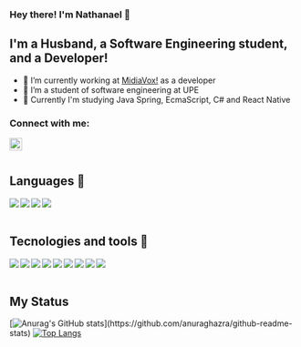 ### Hey there! I'm Nathanael 👋

## I'm a Husband, a Software Engineering student, and a Developer!

- 🔭 I’m currently working at <a href="http://www.midiavox.com.br" rel="nofollow">MidiaVox!</a> as a developer
- 🌱 I’m a student of software engineering at UPE
- 🌱 Currently I'm studying Java Spring, EcmaScript, C# and React Native

### Connect with me:

<a href="https://www.instagram.com/nathanaelcarauna/"><img  align="left" alt="codeStackr | Instagram" width="22px" src="https://cdn.jsdelivr.net/npm/simple-icons@v3/icons/instagram.svg" /></a>

</br>
</br>

## Languages 💖
<img align="left" with="22px" src="https://img.icons8.com/color/48/000000/c-sharp-logo.png"/>
<img align="left" with="22px" src="https://img.icons8.com/color/48/000000/javascript--v2.png"/>
<img align="left" with="22px" src="https://img.icons8.com/color/48/000000/java-coffee-cup-logo--v2.png"/>
<img align="left" with="22px" src="https://img.icons8.com/color/48/000000/python--v1.png"/>
</br>
</br>


## Tecnologies and tools 💖

<img align="left" with="22px" src="https://img.icons8.com/color/48/000000/react-native.png"/>
<img align="left" with="22px" src="https://img.icons8.com/color/48/000000/postgreesql.png"/>
<img align="left" with="22px"src="https://img.icons8.com/color/48/000000/git.png"/>
<img align="left" with="22px"src="https://img.icons8.com/color/48/000000/css3.png"/>
<img align="left" with="22px"src="https://img.icons8.com/color/48/000000/html-5--v1.png"/>
<img align="left" with="22px" src="https://img.icons8.com/fluency/48/000000/visual-studio-code-2019.png"/>
<img align="left" with="22px" src="https://img.icons8.com/color/48/000000/visual-studio-2019.png"/>
<img align="left" with="22px" src="https://img.icons8.com/ios-filled/50/000000/java-eclipse.png"/>
<img align="left" with="22px" src="https://img.icons8.com/color/48/000000/spring-logo.png"/>

</br>
</br>
             
                                                                                         
## My Status

[![Anurag's GitHub stats](https://github-readme-stats.vercel.app/api?username=NathanaelCarauna&show_icons=true&theme=merko&custom_title='My_Github_Status')](https://github.com/anuraghazra/github-readme-stats)
[![Top Langs](https://github-readme-stats.vercel.app/api/top-langs/?username=NathanaelCarauna&layout=compact&theme=merko)](https://github.com/anuraghazra/github-readme-stats)


